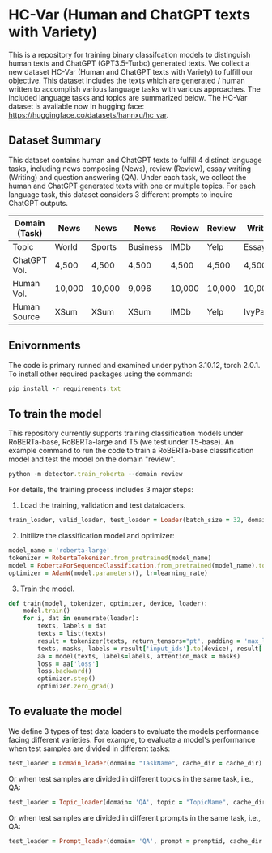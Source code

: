 # HC-Var (Human and ChatGPT texts with Variety)
This is a repository for training binary classifcation models to distinguish human texts and ChatGPT (GPT3.5-Turbo) generated texts.
We collect a new dataset HC-Var (Human and ChatGPT texts with Variety) to fulfill our objective. 
This dataset includes the texts which are generated / human written to accomplish various language tasks with various approaches. 
The included language tasks and topics are summarized below. 
The HC-Var dataset is available now in hugging face: https://huggingface.co/datasets/hannxu/hc_var. 

## Dataset Summary
This dataset contains human and ChatGPT texts to fulfill 4 distinct language tasks, including news composing (News), review (Review), essay writing (Writing) and question answering (QA). Under each task, 
we collect the human and ChatGPT generated texts with one or multiple topics. 
For each language task, this dataset considers 3 different prompts to inquire ChatGPT outputs. 

| Domain (Task) | News   | News   | News     | Review | Review | Writing  | QA      | QA      | QA      | QA      |
|---------------|--------|--------|----------|--------|--------|----------|---------|---------|---------|---------|
| Topic         | World  | Sports | Business | IMDb   | Yelp   | Essay    | Finance | Histroy | Medical | Science |
| ChatGPT Vol.  | 4,500  | 4,500  | 4,500    | 4,500  | 4,500  | 4,500    | 4,500   | 4,500   | 4,500   | 4,500   |
| Human Vol.    | 10,000 | 10,000 | 9,096    | 10,000 | 10,000 | 10,000   | 10,000  | 10,000  | 10,000  | 10,000  |
| Human Source  | XSum   | XSum   | XSum     | IMDb   | Yelp   | IvyPanda | FiQA    | Reddit  | MedQuad | Reddit  |


## Enivornments
The code is primary runned and examined under python 3.10.12, torch 2.0.1. To install other required packages using the command:
```ruby
pip install -r requirements.txt
```
## To train the model
This repository currently supports training classification models under RoBERTa-base, RoBERTa-large and T5 (we test under T5-base).
An example command to run the code to train a RoBERTa-base classification model and test the model on the domain "review".
```ruby
python -m detector.train_roberta --domain review 
```
For details, the training process includes 3 major steps:
1. Load the training, validation and test dataloaders.
```ruby
train_loader, valid_loader, test_loader = Loader(batch_size = 32, domain=domain, cache_dir = cache_dir)
```
2. Initilize the classification model and optimizer:
```ruby
model_name = 'roberta-large' 
tokenizer = RobertaTokenizer.from_pretrained(model_name)
model = RobertaForSequenceClassification.from_pretrained(model_name).to(device)
optimizer = AdamW(model.parameters(), lr=learning_rate)
```
3. Train the model.
```ruby
def train(model, tokenizer, optimizer, device, loader):
    model.train()
    for i, dat in enumerate(loader):
        texts, labels = dat
        texts = list(texts)
        result = tokenizer(texts, return_tensors="pt", padding = 'max_length', max_length = 256, truncation=True)
        texts, masks, labels = result['input_ids'].to(device), result['attention_mask'].to(device), labels.to(device)
        aa = model(texts, labels=labels, attention_mask = masks)
        loss = aa['loss']
        loss.backward()
        optimizer.step()
        optimizer.zero_grad()
```
## To evaluate the model
We define 3 types of test data loaders to evaluate the models performance facing different varieties.
For example, to evaluate a model's performance when test samples are divided in different tasks:
```ruby
test_loader = Domain_loader(domain= "TaskName", cache_dir = cache_dir)  ## TaskName can be News, Review, Writing, QA
```
Or when test samples are divided in different topics in the same task, i.e., QA:
```ruby
test_loader = Topic_loader(domain= 'QA', topic = "TopicName", cache_dir = cache_dir)  ## TopicName can be history, finance, medical, science
```
Or when test samples are divided in different prompts in the same task, i.e., QA:
```ruby
test_loader = Prompt_loader(domain= 'QA', prompt = promptid, cache_dir = cache_dir)  ## promptid can be "P1", "P2", "P3"
```

